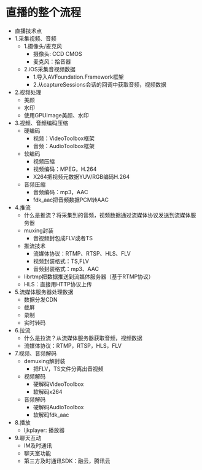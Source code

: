 # 直播的整个流程

- 直播技术点
- 1.采集视频、音频
  - 1.摄像头/麦克风
    - 摄像头: CCD CMOS
    - 麦克风：拾音器
  - 2.iOS采集音视频数据
    - 1.导入AVFoundation.Framework框架
    - 2.从captureSessions会话的回调中获取音频，视频数据
- 2.视频处理
  - 美颜
  - 水印
  - 使用GPUImage美颜、水印
- 3.视频、音频编码压缩
  - 硬编码
    - 视频：VideoToolbox框架
    - 音频：AudioToolbox框架
  - 软编码
    - 视频压缩
    - 视频编码：MPEG，H.264
    - X264把视频元数据YUV/RGB编码H.264
  - 音频压缩
    - 音频编码：mp3，AAC
    - fdk_aac把音频数据PCM转AAC
- 4.推流
  - 什么是推流？将采集到的音频，视频数据通过流媒体协议发送到流媒体服务器
  - muxing封装
    - 音视频封包成FLV或者TS
  - 推流技术
    - 流媒体协议：RTMP、RTSP、HLS、FLV
    - 视频封装格式：TS,FLV
    - 音频封装格式：mp3、AAC
  - librtmp把数据推送到流媒体服务器（基于RTMP协议）
  - HLS：直接用HTTP协议上传
- 5.流媒体服务器处理数据
  - 数据分发CDN
  - 截屏
  - 录制
  - 实时转码
- 6.拉流
  - 什么是拉流？从流媒体服务器获取音频，视频数据
  - 流媒体协议：RTMP，RTSP，HLS，FLV
- 7.视频、音频解码
  - demuxing解封装
    - 把FLV，TS文件分离出音视频
  - 视频解码
    - 硬解码VideoToolbox
    - 软解码x264
  - 音频解码
    - 硬解码AudioToolbox
    - 软解码fdk_aac
- 8.播放
  - Ijkplayer: 播放器
- 9.聊天互动
  - IM及时通讯
  - 聊天室功能
  - 第三方及时通讯SDK：融云，腾讯云